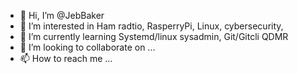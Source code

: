 - 👋 Hi, I’m @JebBaker
- 👀 I’m interested in Ham radtio, RasperryPi, Linux, cybersecurity, 
- 🌱 I’m currently learning Systemd/linux sysadmin, Git/Gitcli QDMR
- 💞️ I’m looking to collaborate on ...
- 📫 How to reach me ...

<!---
JebBaker/JebBaker is a ✨ special ✨ repository because its `README.md` (this file) appears on your GitHub profile.
You can click the Preview link to take a look at your changes.
--->
